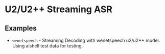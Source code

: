 # U2/U2++ Streaming ASR

## Examples

* `wenetspeech` - Streaming Decoding with wenetspeech u2/u2++ model. Using aishell test data for testing.    
